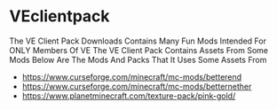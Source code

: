 # VEclientpack
The VE Client Pack Downloads
Contains Many Fun Mods
Intended For ONLY Members Of VE
The VE Client Pack Contains Assets From Some Mods Below Are The Mods And Packs That It Uses Some Assets From
- https://www.curseforge.com/minecraft/mc-mods/betterend
- https://www.curseforge.com/minecraft/mc-mods/betternether
- https://www.planetminecraft.com/texture-pack/pink-gold/
